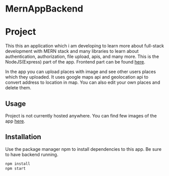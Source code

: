 # MernAppBackend

# Project

This this an application which i am developing to learn more about full-stack development with MERN stack and many libraries to learn about authentication, authorization, file upload, apis, and many more.
This is the NodeJS(Express) part of the app. Frontend part can be found [here](https://github.com/Petrikur/MernAppReact).

In the app you can upload places with image and see other users places which they uploaded. It uses google maps api and geolocation api to convert address to location in map.
You can also edit your own places and delete them.

## Usage

Project is not currently hosted anywhere. You can find few images of the app [here](https://github.com/Petrikur/MernAppReact/tree/main/images).

## Installation

Use the package manager npm to install dependencies to this app. Be sure to have backend running.

```bash
npm install 
npm start
```




